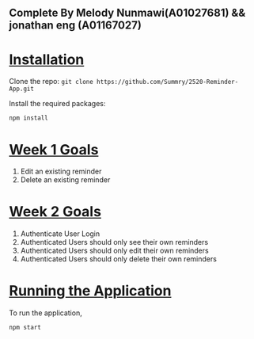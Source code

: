 ## Complete By Melody Nunmawi(A01027681) && jonathan eng (A01167027)

# <ins>**Installation**</ins>

Clone the repo: `git clone https://github.com/Summry/2520-Reminder-App.git`

Install the required packages:

```
npm install
```

# <ins>**Week 1 Goals**</ins>

1. Edit an existing reminder
2. Delete an existing reminder

# <ins>**Week 2 Goals**</ins>

1. Authenticate User Login
2. Authenticated Users should only see their own reminders
3. Authenticated Users should only edit their own reminders
4. Authenticated Users should only delete their own reminders

# <ins>**Running the Application**</ins>

To run the application,

```
npm start
